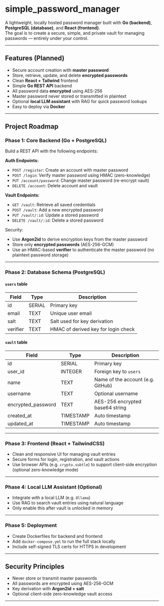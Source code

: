 # simple_password_manager

A lightweight, locally hosted password manager built with **Go (backend)**, **PostgreSQL (database)**, and **React (frontend)**.  
The goal is to create a secure, simple, and private vault for managing passwords — entirely under your control.

---

## Features (Planned)

- Secure account creation with **master password**
- Store, retrieve, update, and delete **encrypted passwords**
- Clean **React + Tailwind** frontend
- Simple **Go REST API** backend
- All password data **encrypted** using AES-256
- Master password never stored or transmitted in plaintext
- Optional **local LLM assistant** with RAG for quick password lookups
- Easy to deploy via **Docker**

---

## Project Roadmap

### Phase 1: Core Backend (Go + PostgreSQL)

Build a REST API with the following endpoints:

**Auth Endpoints:**
- `POST /register`: Create an account with master password
- `POST /login`: Verify master password using HMAC (zero-knowledge)
- `PUT /account/password`: Change master password (re-encrypt vault)
- `DELETE /account`: Delete account and vault

**Vault Endpoints:**
- `GET /vault`: Retrieve all saved credentials
- `POST /vault`: Add a new encrypted password
- `PUT /vault/:id`: Update a stored password
- `DELETE /vault/:id`: Delete a stored password

Security:

- Use **Argon2id** to derive encryption keys from the master password
- Store only **encrypted passwords** (AES-256-GCM)
- Use an HMAC-based **verifier** to authenticate the master password (no plaintext password storage)

---

### Phase 2: Database Schema (PostgreSQL)

#### `users` table

| Field    | Type   | Description                        |
|----------|--------|------------------------------------|
| id       | SERIAL | Primary key                        |
| email    | TEXT   | Unique user email                  |
| salt     | TEXT   | Salt used for key derivation       |
| verifier | TEXT   | HMAC of derived key for login check|

#### `vault` table

| Field              | Type      | Description                              |
|--------------------|-----------|------------------------------------------|
| id                 | SERIAL    | Primary key                              |
| user_id            | INTEGER   | Foreign key to `users`                   |
| name               | TEXT      | Name of the account (e.g. GitHub)        |
| username           | TEXT      | Optional username                        |
| encrypted_password | TEXT      | AES-256 encrypted base64 string          |
| created_at         | TIMESTAMP | Auto timestamp                           |
| updated_at         | TIMESTAMP | Auto timestamp                           |

---

### Phase 3: Frontend (React + TailwindCSS)

- Clean and responsive UI for managing vault entries
- Secure forms for login, registration, and vault actions
- Use browser APIs (e.g. `crypto.subtle`) to support client-side encryption (optional zero-knowledge mode)

---

### Phase 4: Local LLM Assistant (Optional)

- Integrate with a local LLM (e.g. `Ollama`)
- Use RAG to search vault entries using natural language
- Only enable this after vault is unlocked in memory

---

### Phase 5: Deployment

- Create Dockerfiles for backend and frontend
- Add `docker-compose.yml` to run the full stack locally
- Include self-signed TLS certs for HTTPS in development

---

## Security Principles

- Never store or transmit master passwords
- All passwords are encrypted using AES-256-GCM
- Key derivation with **Argon2id + salt**
- Optional client-side zero-knowledge vault access

---
